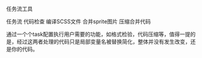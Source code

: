 任务流工具

任务流
    代码检查
    编译SCSS文件
    合并sprite图片
    压缩合并代码

通过一个个task配置执行用户需要的功能，如格式检验，代码压缩等，值得一提的是，经过这两者处理的代码只是局部变量名被替换简化，整体并没有发生改变，还是你的代码。
